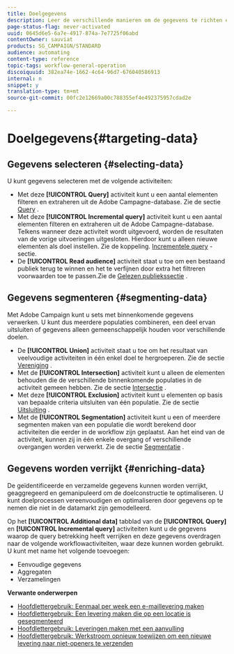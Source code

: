 ```yaml
---
title: Doelgegevens
description: Leer de verschillende manieren om de gegevens te richten en te selecteren u wenst.
page-status-flag: never-activated
uuid: 0645d6e5-6a7e-4917-874a-7e7725f06abd
contentOwner: sauviat
products: SG_CAMPAIGN/STANDARD
audience: automating
content-type: reference
topic-tags: workflow-general-operation
discoiquuid: 382ea74e-1662-4c64-96d7-676040586913
internal: n
snippet: y
translation-type: tm+mt
source-git-commit: 00fc2e12669a00c788355ef4e492375957cdad2e

---
```



# Doelgegevens{#targeting-data}

## Gegevens selecteren {#selecting-data}

U kunt gegevens selecteren met de volgende activiteiten:

* Met deze **[!UICONTROL Query]** activiteit kunt u een aantal elementen filteren en extraheren uit de Adobe Campagne-database. Zie de sectie [Query](../../automating/using/query.md) .
* Met deze **[!UICONTROL Incremental query]** activiteit kunt u een aantal elementen filteren en extraheren uit de Adobe Campagne-database. Telkens wanneer deze activiteit wordt uitgevoerd, worden de resultaten van de vorige uitvoeringen uitgesloten. Hierdoor kunt u alleen nieuwe elementen als doel instellen. Zie de koppeling. [Incrementele query](../../automating/using/incremental-query.md) -sectie.
* De **[!UICONTROL Read audience]** activiteit staat u toe om een bestaand publiek terug te winnen en het te verfijnen door extra het filtreren voorwaarden toe te passen.Zie de [Gelezen publiekssectie](../../automating/using/read-audience.md) .

## Gegevens segmenteren {#segmenting-data}

Met Adobe Campaign kunt u sets met binnenkomende gegevens verwerken. U kunt dus meerdere populaties combineren, een deel ervan uitsluiten of gegevens alleen gemeenschappelijk houden voor verschillende doelen.

* De **[!UICONTROL Union]** activiteit staat u toe om het resultaat van veelvoudige activiteiten in één enkel doel te hergroeperen. Zie de sectie [Vereniging](../../automating/using/union.md) .
* Met de **[!UICONTROL Intersection]** activiteit kunt u alleen de elementen behouden die de verschillende binnenkomende populaties in de activiteit gemeen hebben. Zie de sectie [Intersectie](../../automating/using/intersection.md) .
* Met deze **[!UICONTROL Exclusion]** activiteit kunt u elementen op basis van bepaalde criteria uitsluiten van één populatie. Zie de sectie [Uitsluiting](../../automating/using/exclusion.md) .
* Met de **[!UICONTROL Segmentation]** activiteit kunt u een of meerdere segmenten maken van een populatie die wordt berekend door activiteiten die eerder in de workflow zijn geplaatst. Aan het eind van de activiteit, kunnen zij in één enkele overgang of verschillende overgangen worden verwerkt. Zie de sectie [Segmentatie](../../automating/using/segmentation.md) .

## Gegevens worden verrijkt {#enriching-data}

De geïdentificeerde en verzamelde gegevens kunnen worden verrijkt, geaggregeerd en gemanipuleerd om de doelconstructie te optimaliseren. U kunt doelprocessen vereenvoudigen en optimaliseren door gegevens op te nemen die niet in de datamarkt zijn gemodelleerd.

Op het **[!UICONTROL Additional data]** tabblad van de **[!UICONTROL Query]** en **[!UICONTROL Incremental query]** activiteiten kunt u de gegevens waarop de query betrekking heeft verrijken en deze gegevens overdragen naar de volgende workflowactiviteiten, waar deze kunnen worden gebruikt. U kunt met name het volgende toevoegen:

* Eenvoudige gegevens
* Aggregaten
* Verzamelingen

**Verwante onderwerpen**

* [Hoofdlettergebruik: Eenmaal per week een e-maillevering maken](../../automating/using/workflow-weekly-offer.md)
* [Hoofdlettergebruik: Een levering maken die op een locatie is gesegmenteerd](../../automating/using/workflow-segmentation-location.md)
* [Hoofdlettergebruik: Leveringen maken met een aanvulling](../../automating/using/workflow-created-query-with-complement.md)
* [Hoofdlettergebruik: Werkstroom opnieuw toewijzen om een nieuwe levering naar niet-openers te verzenden](../../automating/using/workflow-cross-channel-retargeting.md)
